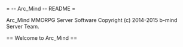 = -- Arc_Mind -- README =

Arc_Mind MMORPG Server Software
Copyright (c) 2014-2015 b-mind Server Team.

== Welcome to Arc_Mind ==
